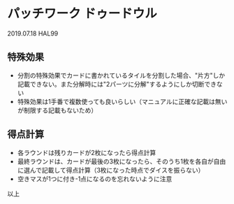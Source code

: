 # パッチワーク ドゥードウル
2019.07.18 HAL99

## 特殊効果
* 分割の特殊効果でカードに書かれているタイルを分割した場合、"片方"しか記載できない。また分解時には"2パーツに分解"するようにしか切断できない
* 特殊効果は1手番で複数使っても良いらしい（マニュアルに正確な記載は無いが制限する記載もないため）

## 得点計算
* 各ラウンドは残りカードが2枚になったら得点計算
* 最終ラウンドは、カードが最後の3枚になったら、そのうち1枚を各自が自由に選んで記載して得点計算（3枚になった時点でダイスを振らない）
* 空きマスが1つに付き-1点になるのを忘れないように注意

以上
